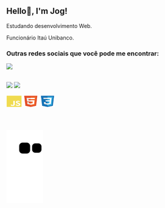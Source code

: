 ## Hello👋, I'm Jog!


Estudando desenvolvimento Web. </a>

Funcionário Itaú Unibanco.


### Outras redes sociais que você pode me encontrar:

<a href="https://instagram.com/jopeh_" target="_blank"><img src="https://img.shields.io/badge/-Instagram-%23E4405F?style=for-the-badge&logo=instagram&logoColor=white" target="_blank"></a> 
##

  <a href="https://github.com/jogpe">
 <img width="50%" src="https://github-readme-stats.vercel.app/api?username=Jogpe&show_icons=true&ayout=compact&theme=tokyonight"/><a>  </a>
<img width="50%" src="https://github-readme-stats.vercel.app/api/top-langs/?username=jogpe&layout=compact&langs_count=7&theme=tokyonight"/>


<div style="display: inline_block"><br>
<img align="center" alt="Rafa-Js" height="30" width="40" src="https://raw.githubusercontent.com/devicons/devicon/master/icons/javascript/javascript-plain.svg">
<img align="center" alt="Rafa-HTML" height="30" width="40" src="https://raw.githubusercontent.com/devicons/devicon/master/icons/html5/html5-original.svg">
<img align="center" alt="Rafa-CSS" height="30" width="40" src="https://raw.githubusercontent.com/devicons/devicon/master/icons/css3/css3-original.svg">
</div>


##

<div style="display: inline_block"><br>

  ![Snake animation](https://github.com/jogpe/jogpe/blob/output/github-contribution-grid-snake.svg)



</div>
